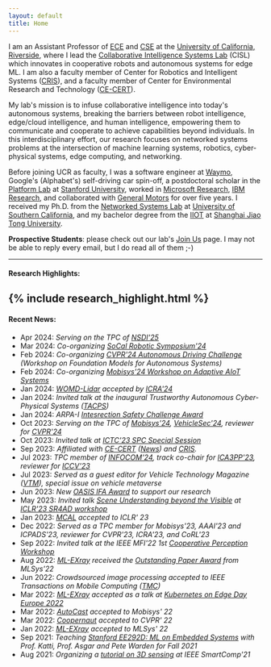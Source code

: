 ```yaml
---
layout: default
title: Home
---
```

 
I am an Assistant Professor of [ECE](https://www.ece.ucr.edu/) and [CSE](https://www1.cs.ucr.edu/) at the [University of California, Riverside](https://cisl.ucr.edu/),
where I lead the [Collaborative Intelligence Systems Lab](https://cisl.ucr.edu/) (CISL) which innovates in cooperative robots and autonomous systems for edge ML.
I am also a faculty member of Center for Robotics and Intelligent Systems ([CRIS](https://www.cris.ucr.edu/)), 
and a faculty member of Center for Environmental Research and Technology ([CE-CERT](https://www.cert.ucr.edu/)).

My lab's mission is to infuse collaborative intelligence into today's autonomous systems, 
breaking the barriers between robot intelligence, edge/cloud intelligence, and human intelligence,
empowering them to communicate and cooperate to achieve capabilities beyond individuals.
In this interdisciplinary effort, our research focuses on networked systems problems at the intersection of machine learning systems, robotics, cyber-physical systems, edge computing, and networking.

Before joining UCR as faculty, I was a software engineer at [Waymo](https://waymo.com), Google's (Alphabet's) self-driving car spin-off, 
a postdoctoral scholar in the [Platform Lab](https://platformlab.stanford.edu/student/han-qiu/) at [Stanford University](https://www.stanford.edu/), 
worked in [Microsoft Research](https://www.microsoft.com/en-us/research/group/networking-research/), [IBM Research](https://research.ibm.com/labs/watson/), and collaborated with [General Motors](https://www.gm.com/) for over five years.
I received my Ph.D. from the [Networked Systems Lab](https://nsl.usc.edu/) at [University of Southern California](https://www.usc.edu/), and my bachelor degree from the [IIOT](https://iiot.sjtu.edu.cn/) at [Shanghai Jiao Tong University](https://en.sjtu.edu.cn/).


**Prospective Students**: please check out our lab's [Join Us](https://cisl.ucr.edu/joinus/) page. I may not be able to reply every email, but I do read all of them ;-)

<!-- <hr>
#### Hiring for Fall 2024:

We are hiring *three* PhDs this cycle, from both **ECE** and **CSE** department, in the following areas. Knowledge across areas is a plus.
* Autonomous Driving (CS/EE)
* ML Systems, Systems for ML (EE/CS)
* Wireless/Vehicular Networking (EE) -->

---
#### Research Highlights:
{% include research_highlight.html %}
---

#### Recent News:

* Apr 2024: *Serving on the TPC of [NSDI'25](https://www.usenix.org/conference/nsdi25)*
* Mar 2024: *Co-organizing [SoCal Robotic Symposium'24](https://robotics.ucr.edu/scr-2024)*
* Feb 2024: *Co-organizing [CVPR'24 Autonomous Driving Challenge](https://opendrivelab.com/cvpr2024/workshop/) (Workshop on Foundation Models for Autonomous Systems)*
* Feb 2024: *Co-organizing [Mobisys'24 Workshop on Adaptive AIoT Systems](https://www.eventcreate.com/e/adaaiotsys2024)*
* Jan 2024: *[WOMD-Lidar](https://arxiv.org/abs/2304.03834) accepted by [ICRA'24](https://2024.ieee-icra.org/)*
* Jan 2024: *Invited talk at the inaugural Trustworthy Autonomous Cyber-Physical Systems ([TACPS](https://www.tacps.org/))*
* Jan 2024: *ARPA-I [Intesrection Safety Challenge Award](https://www.transportation.gov/briefing-room/us-dot-announces-winners-intersection-safety-challenge)*
* Oct 2023: *Serving on the TPC of [Mobisys'24](https://www.sigmobile.org/mobisys/2024/), [VehicleSec'24](https://www.ndss-symposium.org/ndss2024/co-located-events/vehiclesec/), reviewer for [CVPR'24]([https://cvpr.thecvf.com/](https://cvpr.thecvf.com/Conferences/2024))*
* Oct 2023: *Invited talk at [ICTC'23 SPC Special Session](https://2023.ictc.org/program_special)*
* Sep 2023: *Affiliated with [CE-CERT](https://www.cert.ucr.edu/) ([News](https://www.cert.ucr.edu/news/2023/09/20/ce-cert-welcomes-new-faculty-member-dr-hang-qiu)) and [CRIS](https://www.cris.ucr.edu/).*
* Jul 2023: *TPC member of [INFOCOM'24](https://infocom2024.ieee-infocom.org/), track co-chair for [ICA3PP'23](http://tjutanklab.com/ica3pp2023/home.html), reviewer for [ICCV'23](https://iccv2023.thecvf.com/)*
* Jul 2023: *Served as a guest editor for Vehicle Technology Magazine (<a href="http://www.ieeevtc.org/vtmagazine/specisu--Metaverse-CAVS.php">VTM</a>), special issue on vehicle metaverse*
* Jun 2023: *New [OASIS IFA Award](https://mcusercontent.com/16b960a15758a2e9f6cc8140d/files/10cd5110-9bf7-972e-94e4-7655e311e16a/OASIS_IFA_2nd_Round_Large_and_Small_Awards_compressed.pdf) to support our research*
* May 2023: *Invited talk <a href= "https://iclr.cc/virtual/2023/workshop/12831">Scene Understanding beyond the Visible</a> at <a href="https://opendrivelab.com/sr4ad/iclr23">ICLR'23 SR4AD workshop</a>*
* Jan 2023: *<a href= "https://openreview.net/pdf?id=1FxRPKrH8bw">MCAL</a> accepted to ICLR' 23*
* Dec 2022: *Served as a TPC member for Mobisys'23, AAAI'23 and ICPADS'23, reviewer for CVPR'23, ICRA'23, and CoRL'23*
* Sep 2022: *Invited talk at the IEEE MFI'22 1st <a href="https://coopermfi.github.io/">Cooperative Perception Workshop</a>*
* Aug 2022: *<a href= "https://arxiv.org/abs/2111.04779">ML-EXray</a> received the <a href="https://mlsys.org/virtual/2022/oral/2155">Outstanding Paper Award</a> from MLSys'22*
* Jun 2022: *Crowdsourced image processing accepted to IEEE Transactions on Mobile Computing (<a href="https://ieeexplore.ieee.org/document/9795060">TMC</a>)*
* Mar 2022: *<a href= "https://arxiv.org/abs/2111.04779">ML-EXray</a> accepted as a talk at <a href= "https://kubernetesonedgedayeu22.sched.com/event/zsA2/mlexray-observability-for-machine-learning-on-the-edge-michelle-nguyen-stanford">Kubernetes on Edge Day Europe 2022</a>*
* Mar 2022: *<a href= "https://arxiv.org/abs/2112.14947">AutoCast</a> accepted to Mobisys' 22*
* Mar 2022: *<a href="https://ut-austin-rpl.github.io/Coopernaut/">Coopernaut</a> accepted to CVPR' 22*
* Jan 2022: *<a href= "https://arxiv.org/abs/2111.04779">ML-EXray</a> accepted to MLSys' 22*
* Sep 2021: *Teaching <a href="https://ee292d.github.io/">Stanford EE292D: ML on Embedded Systems</a> with Prof. Katti, Prof. Asgar and Pete Warden for Fall 2021*
* Aug 2021: *Organizing a <a href="https://www.smart-comp.info/tutorials.html">tutorial on 3D sensing</a> at IEEE SmartComp'21*
